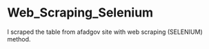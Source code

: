 # Web_Scraping_Selenium

I scraped the table from afadgov site with web scraping (SELENIUM) method.
